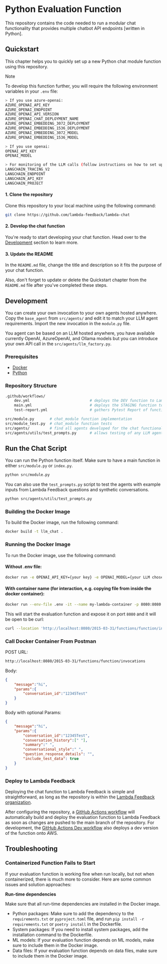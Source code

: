 # Python Evaluation Function

This repository contains the code needed to run a modular chat functionality that provides multiple chatbot API endpoints [written in Python].

## Quickstart

This chapter helps you to quickly set up a new Python chat module function using this repository.

> [!NOTE]
> To develop this function further, you will require the following environment variables in your `.env` file:
```bash
> If you use azure-openai:
AZURE_OPENAI_API_KEY
AZURE_OPENAI_ENDPOINT
AZURE_OPENAI_API_VERSION
AZURE_OPENAI_CHAT_DEPLOYMENT_NAME
AZURE_OPENAI_EMBEDDING_3072_DEPLOYMENT
AZURE_OPENAI_EMBEDDING_1536_DEPLOYMENT
AZURE_OPENAI_EMBEDDING_3072_MODEL
AZURE_OPENAI_EMBEDDING_1536_MODEL

> If you use openai:
OPENAI_API_KEY
OPENAI_MODEL

> For monitoring of the LLM calls (follow instructions on how to set up on langsmith):
LANGCHAIN_TRACING_V2
LANGCHAIN_ENDPOINT
LANGCHAIN_API_KEY
LANGCHAIN_PROJECT
```

#### 1. Clone the repository

Clone this repository to your local machine using the following command:

```bash
git clone https://github.com/lambda-feedback/lambda-chat
```

#### 2. Develop the chat function

You're ready to start developing your chat function. Head over to the [Development](#development) section to learn more.

#### 3. Update the README

In the `README.md` file, change the title and description so it fits the purpose of your chat function.

Also, don't forget to update or delete the Quickstart chapter from the `README.md` file after you've completed these steps.

## Development

You can create your own invocation to your own agents hosted anywhere. Copy the `base_agent` from `src/agents/` and edit it to match your LLM agent requirements. Import the new invocation in the `module.py` file.

You agent can be based on an LLM hosted anywhere, you have available currently OpenAI, AzureOpenAI, and Ollama models but you can introduce your own API call in the `src/agents/llm_factory.py`.

### Prerequisites

- [Docker](https://docs.docker.com/get-docker/)
- [Python](https://www.python.org)

### Repository Structure

```bash
.github/workflows/
    dev.yml                           # deploys the DEV function to Lambda Feedback
    main.yml                          # deploys the STAGING function to Lambda Feedback
    test-report.yml                   # gathers Pytest Report of function tests

src/module.py       # chat_module function implementation
src/module_test.py  # chat_module function tests
src/agents/         # find all agents developed for the chat functionality
src/agents/utils/test_prompts.py      # allows testing of any LLM agent on a couple of example inputs containing Lambda Feedback Questions and synthetic student conversations
```

## Run the Chat Script

You can run the Python function itself. Make sure to have a main function in either `src/module.py` or `index.py`.

```bash
python src/module.py
```

You can also use the `test_prompts.py` script to test the agents with example inputs from Lambda Feedback questions and synthetic conversations.
```bash
python src/agents/utils/test_prompts.py
```

### Building the Docker Image

To build the Docker image, run the following command:

```bash
docker build -t llm_chat .
```

### Running the Docker Image

To run the Docker image, use the following command:

#### Without .env file:

```bash
docker run -e OPENAI_API_KEY={your key} -e OPENAI_MODEL={your LLM chosen model name} -p 8080:8080 llm_chat
```

#### With container name (for interaction, e.g. copying file from inside the docker container):

```bash
docker run --env-file .env -it --name my-lambda-container -p 8080:8080 llm_chat
```

This will start the evaluation function and expose it on port `8080` and it will be open to be curl:

```bash
curl --location 'http://localhost:8080/2015-03-31/functions/function/invocations' --header 'Content-Type: application/json' --data '{"message":"hi","params":{"conversation_id":"12345Test"}}'
```

### Call Docker Container From Postman

POST URL:

```bash
http://localhost:8080/2015-03-31/functions/function/invocations
```

Body:

```JSON
{
    "message":"hi",
    "params":{
        "conversation_id":"12345Test"
    }
}
```

Body with optional Params:
```JSON
{
    "message":"hi",
    "params":{
        "conversation_id":"12345Test",
        "conversation_history":[" "],
        "summary":" ",
        "conversational_style":" ",
        "question_response_details": "",
        "include_test_data": true
    }
}
```

### Deploy to Lambda Feedback

Deploying the chat function to Lambda Feedback is simple and straightforward, as long as the repository is within the [Lambda Feedback organization](https://github.com/lambda-feedback).

After configuring the repository, a [GitHub Actions workflow](.github/workflows/main.yml) will automatically build and deploy the evaluation function to Lambda Feedback as soon as changes are pushed to the main branch of the repository. For development, the [GitHub Actions Dev workflow](.github/workflows/dev.yml) also deploys a dev version of the function onto AWS.

## Troubleshooting

### Containerized Function Fails to Start

If your evaluation function is working fine when run locally, but not when containerized, there is much more to consider. Here are some common issues and solution approaches:

**Run-time dependencies**

Make sure that all run-time dependencies are installed in the Docker image.

- Python packages: Make sure to add the dependency to the `requirements.txt` or `pyproject.toml` file, and run `pip install -r requirements.txt` or `poetry install` in the Dockerfile.
- System packages: If you need to install system packages, add the installation command to the Dockerfile.
- ML models: If your evaluation function depends on ML models, make sure to include them in the Docker image.
- Data files: If your evaluation function depends on data files, make sure to include them in the Docker image.

